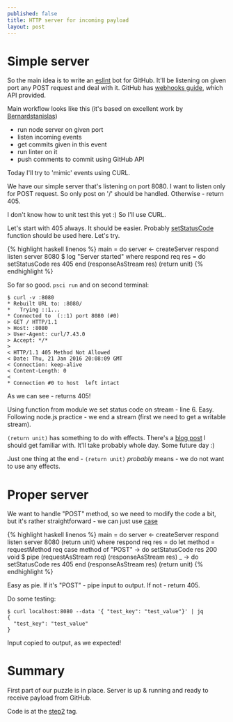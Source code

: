 ```yaml
---
published: false
title: HTTP server for incoming payload
layout: post
---
```


# Simple server

So the main idea is to write an [eslint](http://eslint.org) bot for GitHub.
It'll be listening on given port any POST request and deal with it. GitHub has
[webhooks guide](https://developer.github.com/webhooks/), which API provided.

Main workflow looks like this (it's based on excellent work by
[Bernardstanislas](https://github.com/Bernardstanislas/eslint-bot))

 - run node server on given port
 - listen incoming events
 - get commits given in this event
 - run linter on it
 - push comments to commit using GitHub API

Today I'll try to 'mimic' events using CURL.

We have our simple server that's listening on port 8080. I want to listen only
for POST request. So only post on '/' should be handled. Otherwise - return
405.

I don't know how to unit test this yet :) So I'll use CURL.

Let's start with 405 always. It should be easier. Probably
[setStatusCode](https://github.com/purescript-node/purescript-node-http/blob/master/docs/Node/HTTP.md#setstatuscode)
function should be used here. Let's try.

{% highlight haskell linenos %}
main = do
  server <- createServer respond
  listen server 8080 $ log "Server started"
  where
  respond req res = do
    setStatusCode res 405
    end (responseAsStream res) (return unit)
{% endhighlight %}

So far so good. `psci run` and on second terminal:

```
$ curl -v :8080
* Rebuilt URL to: :8080/
*   Trying ::1...
* Connected to  (::1) port 8080 (#0)
> GET / HTTP/1.1
> Host: :8080
> User-Agent: curl/7.43.0
> Accept: */*
>
< HTTP/1.1 405 Method Not Allowed
< Date: Thu, 21 Jan 2016 20:08:09 GMT
< Connection: keep-alive
< Content-Length: 0
<
* Connection #0 to host  left intact
```

As we can see - returns 405!

Using function from module we set status code on stream - line 6. Easy.
Following node.js practice - we end a stream (first we need to get a writable
stream).

`(return unit)` has something to do with effects.
There's a [blog post](http://www.purescript.org/learn/eff/)
I should get familiar with. It'll take probably whole day. Some future day :)

Just one thing at the end - `(return unit)` *probably* means - we do not want
to use any effects.

# Proper server

We want to handle "POST" method, so we need to modify the code a bit, but
it's rather straightforward - we can just use
[case](https://leanpub.com/purescript/read#leanpub-auto-case-expressions)

{% highlight haskell linenos %}
main = do
  server <- createServer respond
  listen server 8080 (return unit)
  where
  respond req res = do
    let method = requestMethod req
    case method of
      "POST" -> do
         setStatusCode res 200
         void $ pipe (requestAsStream req) (responseAsStream res)
      _     -> do
         setStatusCode res 405
         end (responseAsStream res) (return unit)
{% endhighlight %}

Easy as pie. If it's "POST" - pipe input to output. If not - return 405.

Do some testing:
```
$ curl localhost:8080 --data '{ "test_key": "test_value"}' | jq
{
  "test_key": "test_value"
}
```

Input copied to output, as we expected!

# Summary

First part of our puzzle is in place. Server is up & running and ready to
receive payload from GitHub.

Code is at the [step2](https://github.com/matma/github-linter/tree/step-2) tag.

